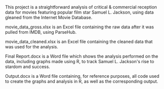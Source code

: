 This project is a straightforward analysis of critical & commercial reception data for movies featuring popular film star Samuel L. Jackson, using data gleaned from the Internet Movie Database.

movie_data_gross.xlsx is an Excel file containing the raw data after it was pulled from IMDB, using ParseHub.

movie_data_cleaned.xlsx is an Excel file containing the cleaned data that was used for the analysis.

Final Report.docx is a Word file which shows the analysis performed on the data, including graphs made using R, to track Samuel L. Jackson's rise to stardom and success.

Output.docx is a Word file containing, for reference purposes, all code used to create the graphs and analysis in R, as well as the corresponding output.
